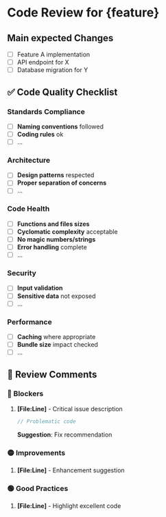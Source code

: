 # Code Review for {feature}

## Main expected Changes

- [ ] Feature A implementation
- [ ] API endpoint for X
- [ ] Database migration for Y

## ✅ Code Quality Checklist

### Standards Compliance

- [ ] **Naming conventions** followed
- [ ] **Coding rules** ok
- [ ] ...

### Architecture

- [ ] **Design patterns** respected
- [ ] **Proper separation of concerns**
- [ ] ...

### Code Health

- [ ] **Functions and files sizes**
- [ ] **Cyclomatic complexity** acceptable
- [ ] **No magic numbers/strings**
- [ ] **Error handling** complete
- [ ] ...

### Security

- [ ] **Input validation**
- [ ] **Sensitive data** not exposed
- [ ] ...

### Performance

- [ ] **Caching** where appropriate
- [ ] **Bundle size** impact checked
- [ ] ...

## 📝 Review Comments

### 🔴 Blockers

1. **[File:Line]** - Critical issue description

   ```javascript
   // Problematic code
   ```

   **Suggestion**: Fix recommendation

### 🟡 Improvements

1. **[File:Line]** - Enhancement suggestion

### 🟢 Good Practices

1. **[File:Line]** - Highlight excellent code
